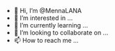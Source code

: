 - 👋 Hi, I’m @MennaLANA
- 👀 I’m interested in ...
- 🌱 I’m currently learning ...
- 💞️ I’m looking to collaborate on ...
- 📫 How to reach me ...

<!---
MennaLANA/MennaLANA is a ✨ special ✨ repository because its `README.md` (this file) appears on your GitHub profile.
You can click the Preview link to take a look at your changes.
--->
